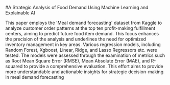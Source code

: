 #A Strategic Analysis of Food Demand Using Machine Learning and Explainable AI

This paper employs the 'Meal demand forecasting' dataset from Kaggle to analyze customer order patterns at the top ten profit-making fulfillment centers, aiming to predict future food item demand. This focus enhances the precision of the analysis and underlines the need for optimized inventory management in key areas. Various regression models, including Random Forest, Xgboost, Linear, Ridge, and Lasso Regressors etc. were tested. The models were assessed through the examination of metrics such as Root Mean Square Error (RMSE), Mean Absolute Error (MAE), and R-squared to provide a comprehensive evaluation. This effort aims to provide more understandable and actionable insights for strategic decision-making in meal demand forecasting
